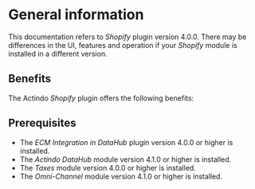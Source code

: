 # General information

[comment]: <> (add general information)

This documentation refers to *Shopify* plugin version 4.0.0. There may be differences in the UI, features and operation if your *Shopify* module is installed in a different version.


## Benefits

The Actindo *Shopify* plugin offers the following benefits:

[comment]: <> (add benefits)


## Prerequisites

- The *ECM Integration in DataHub* plugin version 4.0.0 or higher is installed.
- The *Actindo DataHub* module version 4.1.0 or higher is installed.
- The *Taxes* module version 4.0.0 or higher is installed.
- The *Omni-Channel* module version 4.1.0 or higher is installed.

